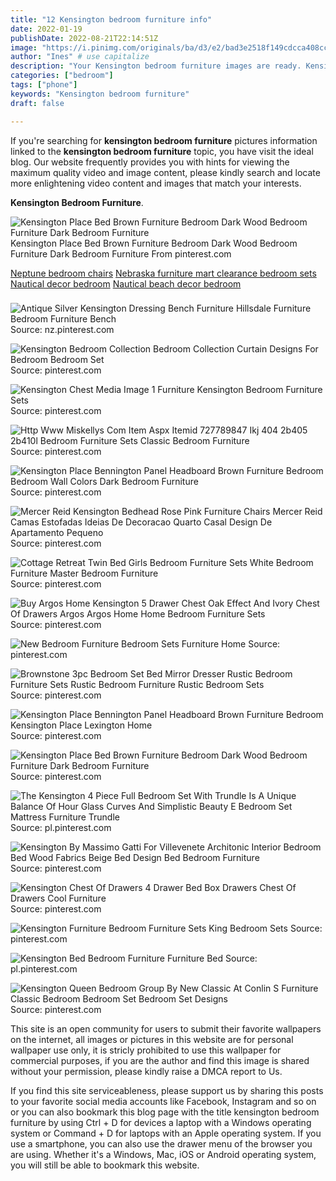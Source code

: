 ```yaml
---
title: "12 Kensington bedroom furniture info"
date: 2022-01-19
publishDate: 2022-08-21T22:14:51Z
image: "https://i.pinimg.com/originals/ba/d3/e2/bad3e2518f149cdcca408cc21a990779.jpg"
author: "Ines" # use capitalize
description: "Your Kensington bedroom furniture images are ready. Kensington bedroom furniture are a topic that is being searched for and liked by netizens today. You can Download the Kensington bedroom furniture files here. Download all free images."
categories: ["bedroom"]
tags: ["phone"]
keywords: "Kensington bedroom furniture"
draft: false

---
```


If you're searching for **kensington bedroom furniture** pictures information linked to the **kensington bedroom furniture** topic, you have visit the ideal  blog.  Our website frequently  provides you with  hints  for viewing  the maximum  quality video and image  content, please kindly search and locate more enlightening video content and images  that match your interests.

**Kensington Bedroom Furniture**. 

![Kensington Place Bed Brown Furniture Bedroom Dark Wood Bedroom Furniture Dark Bedroom Furniture](https://i.pinimg.com/originals/44/33/cf/4433cfe12047434546644c9b53b93a7a.jpg "Kensington Place Bed Brown Furniture Bedroom Dark Wood Bedroom Furniture Dark Bedroom Furniture")
Kensington Place Bed Brown Furniture Bedroom Dark Wood Bedroom Furniture Dark Bedroom Furniture From pinterest.com

[Neptune bedroom chairs](/neptune-bedroom-chairs/)
[Nebraska furniture mart clearance bedroom sets](/nebraska-furniture-mart-clearance-bedroom-sets/)
[Nautical decor bedroom](/nautical-decor-bedroom/)
[Nautical beach decor bedroom](/nautical-beach-decor-bedroom/)



### 

 


![Antique Silver Kensington Dressing Bench Furniture Hillsdale Furniture Bedroom Furniture Bench](https://i.pinimg.com/originals/cc/d4/57/ccd45778d8b9faca8ccacf478615bf46.jpg "Antique Silver Kensington Dressing Bench Furniture Hillsdale Furniture Bedroom Furniture Bench")
Source: nz.pinterest.com

 

![Kensington Bedroom Collection Bedroom Collection Curtain Designs For Bedroom Bedroom Set](https://i.pinimg.com/originals/82/0d/d7/820dd7ab2eaae417063c6ba2a4c287ad.jpg "Kensington Bedroom Collection Bedroom Collection Curtain Designs For Bedroom Bedroom Set")
Source: pinterest.com

 

![Kensington Chest Media Image 1 Furniture Kensington Bedroom Furniture Sets](https://i.pinimg.com/originals/ab/1b/51/ab1b51b29ea5f546079cd0d00bb67555.jpg "Kensington Chest Media Image 1 Furniture Kensington Bedroom Furniture Sets")
Source: pinterest.com

 

![Http Www Miskellys Com Item Aspx Itemid 727789847 Ikj 404 2b405 2b410l Bedroom Furniture Sets Classic Bedroom Furniture](https://i.pinimg.com/originals/22/66/90/226690a1dab01f340f09eb57191110b5.jpg "Http Www Miskellys Com Item Aspx Itemid 727789847 Ikj 404 2b405 2b410l Bedroom Furniture Sets Classic Bedroom Furniture")
Source: pinterest.com

 

![Kensington Place Bennington Panel Headboard Brown Furniture Bedroom Bedroom Wall Colors Dark Bedroom Furniture](https://i.pinimg.com/736x/d3/8a/66/d38a66e761e2cf293f3e0528550b951d.jpg "Kensington Place Bennington Panel Headboard Brown Furniture Bedroom Bedroom Wall Colors Dark Bedroom Furniture")
Source: pinterest.com

 

![Mercer Reid Kensington Bedhead Rose Pink Furniture Chairs Mercer Reid Camas Estofadas Ideias De Decoracao Quarto Casal Design De Apartamento Pequeno](https://i.pinimg.com/474x/fe/9f/a9/fe9fa994f2047521d5c221b02743cf22.jpg "Mercer Reid Kensington Bedhead Rose Pink Furniture Chairs Mercer Reid Camas Estofadas Ideias De Decoracao Quarto Casal Design De Apartamento Pequeno")
Source: pinterest.com

 

![Cottage Retreat Twin Bed Girls Bedroom Furniture Sets White Bedroom Furniture Master Bedroom Furniture](https://i.pinimg.com/originals/47/ae/09/47ae09f587b5e749ef560350d5b7d082.jpg "Cottage Retreat Twin Bed Girls Bedroom Furniture Sets White Bedroom Furniture Master Bedroom Furniture")
Source: pinterest.com

 

![Buy Argos Home Kensington 5 Drawer Chest Oak Effect And Ivory Chest Of Drawers Argos Argos Home Home Bedroom Furniture Sets](https://i.pinimg.com/originals/b1/d9/05/b1d9057e8a7d066d9cc1da7f32929e14.jpg "Buy Argos Home Kensington 5 Drawer Chest Oak Effect And Ivory Chest Of Drawers Argos Argos Home Home Bedroom Furniture Sets")
Source: pinterest.com

 

![New Bedroom Furniture Bedroom Sets Furniture Home](https://i.pinimg.com/originals/ad/1f/83/ad1f83754691561410ffdabbddf579d3.jpg "New Bedroom Furniture Bedroom Sets Furniture Home")
Source: pinterest.com

 

![Brownstone 3pc Bedroom Set Bed Mirror Dresser Rustic Bedroom Furniture Sets Rustic Bedroom Furniture Rustic Bedroom Sets](https://i.pinimg.com/originals/c2/99/56/c299569a636804e07618df8534290355.jpg "Brownstone 3pc Bedroom Set Bed Mirror Dresser Rustic Bedroom Furniture Sets Rustic Bedroom Furniture Rustic Bedroom Sets")
Source: pinterest.com

 

![Kensington Place Bennington Panel Headboard Brown Furniture Bedroom Kensington Place Lexington Home](https://i.pinimg.com/736x/20/32/b6/2032b647ce18ca7cade10f8829befeb2.jpg "Kensington Place Bennington Panel Headboard Brown Furniture Bedroom Kensington Place Lexington Home")
Source: pinterest.com

 

![Kensington Place Bed Brown Furniture Bedroom Dark Wood Bedroom Furniture Dark Bedroom Furniture](https://i.pinimg.com/originals/44/33/cf/4433cfe12047434546644c9b53b93a7a.jpg "Kensington Place Bed Brown Furniture Bedroom Dark Wood Bedroom Furniture Dark Bedroom Furniture")
Source: pinterest.com

 

![The Kensington 4 Piece Full Bedroom Set With Trundle Is A Unique Balance Of Hour Glass Curves And Simplistic Beauty E Bedroom Set Mattress Furniture Trundle](https://i.pinimg.com/564x/62/ea/2f/62ea2fb49f8ef60bac1a510f95b7edfe.jpg "The Kensington 4 Piece Full Bedroom Set With Trundle Is A Unique Balance Of Hour Glass Curves And Simplistic Beauty E Bedroom Set Mattress Furniture Trundle")
Source: pl.pinterest.com

 

![Kensington By Massimo Gatti For Villevenete Architonic Interior Bedroom Bed Wood Fabrics Beige Bed Design Bed Bedroom Furniture](https://i.pinimg.com/originals/78/5e/ce/785ece67be03637c6094adaab55f45ec.jpg "Kensington By Massimo Gatti For Villevenete Architonic Interior Bedroom Bed Wood Fabrics Beige Bed Design Bed Bedroom Furniture")
Source: pinterest.com

 

![Kensington Chest Of Drawers 4 Drawer Bed Box Drawers Chest Of Drawers Cool Furniture](https://i.pinimg.com/564x/3f/2e/d7/3f2ed784f71fec3f1bf52ea9016760ff.jpg "Kensington Chest Of Drawers 4 Drawer Bed Box Drawers Chest Of Drawers Cool Furniture")
Source: pinterest.com

 

![Kensington Furniture Bedroom Furniture Sets King Bedroom Sets](https://i.pinimg.com/originals/2f/5e/74/2f5e74e7f0ae6339fe7abaff875265b9.jpg "Kensington Furniture Bedroom Furniture Sets King Bedroom Sets")
Source: pinterest.com

 

![Kensington Bed Bedroom Furniture Furniture Bed](https://i.pinimg.com/originals/ba/f5/19/baf519dd69dbe6622d63830c8ffed8ce.jpg "Kensington Bed Bedroom Furniture Furniture Bed")
Source: pl.pinterest.com

 

![Kensington Queen Bedroom Group By New Classic At Conlin S Furniture Classic Bedroom Bedroom Set Bedroom Set Designs](https://i.pinimg.com/originals/ba/d3/e2/bad3e2518f149cdcca408cc21a990779.jpg "Kensington Queen Bedroom Group By New Classic At Conlin S Furniture Classic Bedroom Bedroom Set Bedroom Set Designs")
Source: pinterest.com

 

This site is an open community for users to submit their favorite wallpapers on the internet, all images or pictures in this website are for personal wallpaper use only, it is stricly prohibited to use this wallpaper for commercial purposes, if you are the author and find this image is shared without your permission, please kindly raise a DMCA report to Us.

If you find this site serviceableness, please support us by sharing this posts to your favorite social media accounts like Facebook, Instagram and so on or you can also bookmark this blog page with the title kensington bedroom furniture by using Ctrl + D for devices a laptop with a Windows operating system or Command + D for laptops with an Apple operating system. If you use a smartphone, you can also use the drawer menu of the browser you are using. Whether it's a Windows, Mac, iOS or Android operating system, you will still be able to bookmark this website.
